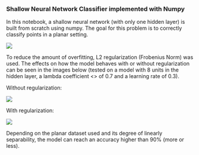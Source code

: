 ### Shallow Neural Network Classifier implemented with Numpy ###

In this notebook, a shallow neural network (with only one hidden layer) is built from scratch using numpy. The goal for this problem is to correctly classify points in a planar setting.

<p align="left">
  <img src="https://user-images.githubusercontent.com/88616177/134171168-571f5a15-b6a1-41fd-9032-b82bff29d2b4.png">
</p>

To reduce the amount of overfitting, L2 regularization (Frobenius Norm) was used. The effects on how the model behaves with or without regularization can be seen in the images below (tested on a model with 8 units in the hidden layer, a lambda coefficient <<from L2 regularization formula>> of 0.7 and a learning rate of 0.3). 

Without regularization: 

<p align="left">
  <img src="https://user-images.githubusercontent.com/88616177/134173304-c2963935-24da-449e-a12f-701499fd3626.png">
</p>

With regularization:

<p align="left">
  <img src="https://user-images.githubusercontent.com/88616177/134173387-b756f1d7-42d8-42b7-9833-4f6f7c543c2e.png">
</p>

Depending on the planar dataset used and its degree of linearly separability, the model can reach an accuracy higher than 90% (more or less).
